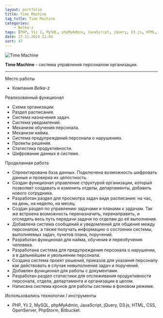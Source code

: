 ```yaml
---
layout: portfolio
title: Time Machine
tag_title: Time Machine
categories:
    - Belka-z
tags: [PHP, Yii 2, MySQL, phpMyAdmin, JavaScript, jQuery, D3.js, HTML, CSS, OpenServer, PhpStorm, Bitbucket]
date: 27.11.2019 21:04
sort: 47
---
```


![Time Machine](/assets/img/work/time-machine.jpg)

**Time Machine** - система управления персоналом организации.

---

Место работы

* Компания _Belka-z_

Реализованный функционал

* Схема организации.
* Раздел расписания.
* Система назначения задач.
* Система уведомлений.
* Механизм обучения персонала.
* Механизм найма.
* Система предупреждений персонала о нарушениях.
* Проекты решения.
* Статистика продуктивности.
* Шифрование данных в системе.

Проделанная работа

* Спроектирована база данных. Подключена возможность шифровать данные и проверка их целостность.
* Создан функционал управление структурой организации, который позволяет создавать и изменить отделы, департаменты, добавить нового сотрудника.
* Разработан раздел для просмотра задач виде расписания: на час, на день, на неделю, на месяц.
* Создан раздел по управлению задачами и планами к задачам. Так же встроена возможность переназначить, перенаправить, и отследить весь путь передачи задачи по отделам до её выполнения.
* Добавлена система сообщений и уведомлений для общения между персоналом, а также получать информацию о состоянии системы, выполняемых задач, пунктов плана, поручений.
* Разработан функционал для найма, обучения и переобучения человека.
* Разработана система для предупреждения персонала о нарушении, а в дальнейшем и увольнении персонала.
* Создана система проект решений, приказов для указания персоналу как действовать в случае невыполнения задач и поручений.
* Добавлен функционал для работы с документами.
* Разработан раздел статистики для отслеживания продуктивности персонала, отдела, департамента и организации в целом.
* Написана система кронов для работы системы в фоновом режиме.

Использовались технологии / инструменты

* PHP, Yii 2, MySQL, phpMyAdmin, JavaScript, jQuery, D3.js, HTML, CSS, OpenServer, PhpStorm, Bitbucket.


